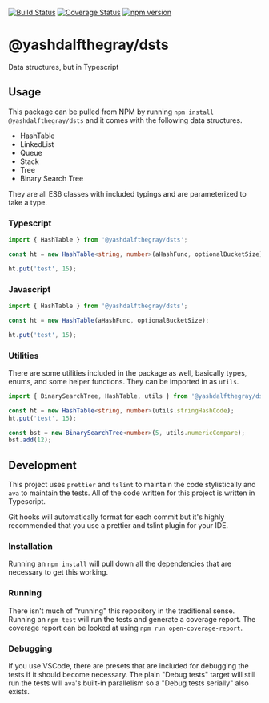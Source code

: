 [![Build Status](https://travis-ci.com/YashdalfTheGray/dsts.svg?branch=master)](https://travis-ci.com/YashdalfTheGray/dsts)
[![Coverage Status](https://coveralls.io/repos/github/YashdalfTheGray/dsts/badge.svg?branch=master)](https://coveralls.io/github/YashdalfTheGray/dsts?branch=master)
[![npm version](https://badge.fury.io/js/%40yashdalfthegray%2Fdsts.svg)](https://badge.fury.io/js/%40yashdalfthegray%2Fdsts)

# @yashdalfthegray/dsts

Data structures, but in Typescript

## Usage

This package can be pulled from NPM by running `npm install @yashdalfthegray/dsts` and it comes with the following data structures.

- HashTable
- LinkedList
- Queue
- Stack
- Tree
- Binary Search Tree

They are all ES6 classes with included typings and are parameterized to take a type.

### Typescript

```typescript
import { HashTable } from '@yashdalfthegray/dsts';

const ht = new HashTable<string, number>(aHashFunc, optionalBucketSize);

ht.put('test', 15);
```

### Javascript

```javascript
import { HashTable } from '@yashdalfthegray/dsts';

const ht = new HashTable(aHashFunc, optionalBucketSize);

ht.put('test', 15);
```

### Utilities

There are some utilities included in the package as well, basically types, enums, and some helper functions. They can be imported in as `utils`.

```typescript
import { BinarySearchTree, HashTable, utils } from '@yashdalfthegray/dsts';

const ht = new HashTable<string, number>(utils.stringHashCode);
ht.put('test', 15);

const bst = new BinarySearchTree<number>(5, utils.numericCompare);
bst.add(12);
```

## Development

This project uses `prettier` and `tslint` to maintain the code stylistically and `ava` to maintain the tests. All of the code written for this project is written in Typescript.

Git hooks will automatically format for each commit but it's highly recommended that you use a prettier and tslint plugin for your IDE.

### Installation

Running an `npm install` will pull down all the dependencies that are necessary to get this working.

### Running

There isn't much of "running" this repository in the traditional sense. Running an `npm test` will run the tests and generate a coverage report. The coverage report can be looked at using `npm run open-coverage-report`.

### Debugging

If you use VSCode, there are presets that are included for debugging the tests if it should become necessary. The plain "Debug tests" target will still run the tests will `ava`'s built-in parallelism so a "Debug tests serially" also exists.
